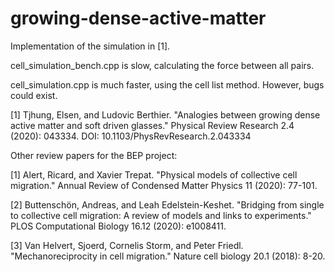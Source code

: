 # growing-dense-active-matter

Implementation of the simulation in [1]. 

cell_simulation_bench.cpp is slow, calculating the force between all pairs. 

cell_simulation.cpp is much faster, using the cell list method. However, bugs could exist.

[1] Tjhung, Elsen, and Ludovic Berthier. "Analogies between growing dense active matter and soft driven glasses." Physical Review Research 2.4 (2020): 043334. DOI: 10.1103/PhysRevResearch.2.043334

Other review papers for the BEP project:

[1] Alert, Ricard, and Xavier Trepat. "Physical models of collective cell migration." Annual Review of Condensed Matter Physics 11 (2020): 77-101.

[2] Buttenschön, Andreas, and Leah Edelstein-Keshet. "Bridging from single to collective cell migration: A review of models and links to experiments." PLOS Computational Biology 16.12 (2020): e1008411.

[3] Van Helvert, Sjoerd, Cornelis Storm, and Peter Friedl. "Mechanoreciprocity in cell migration." Nature cell biology 20.1 (2018): 8-20.
